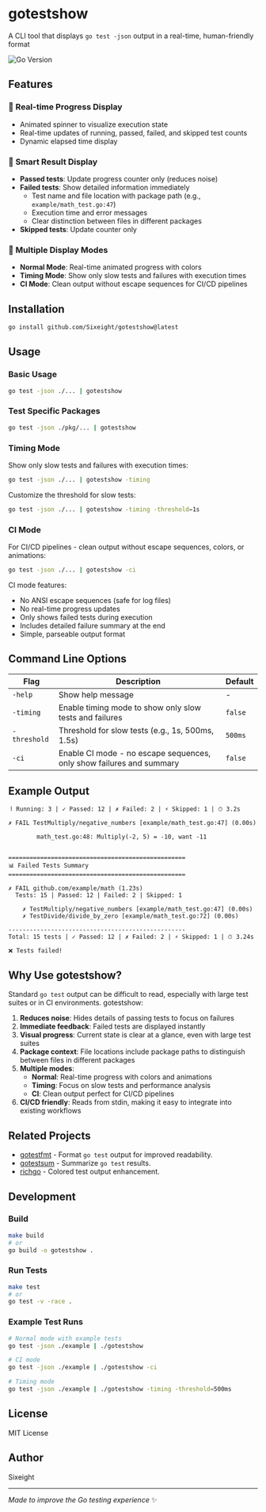 # gotestshow

A CLI tool that displays `go test -json` output in a real-time, human-friendly format

![Go Version](https://img.shields.io/badge/Go-1.24.3%2B-blue.svg)

## Features

### 🚀 Real-time Progress Display

- Animated spinner to visualize execution state
- Real-time updates of running, passed, failed, and skipped test counts
- Dynamic elapsed time display

### 🎯 Smart Result Display

- **Passed tests**: Update progress counter only (reduces noise)
- **Failed tests**: Show detailed information immediately
  - Test name and file location with package path (e.g., `example/math_test.go:47`)
  - Execution time and error messages
  - Clear distinction between files in different packages
- **Skipped tests**: Update counter only

### 🔧 Multiple Display Modes

- **Normal Mode**: Real-time animated progress with colors
- **Timing Mode**: Show only slow tests and failures with execution times
- **CI Mode**: Clean output without escape sequences for CI/CD pipelines

## Installation

```bash
go install github.com/Sixeight/gotestshow@latest
```

## Usage

### Basic Usage

```bash
go test -json ./... | gotestshow
```

### Test Specific Packages

```bash
go test -json ./pkg/... | gotestshow
```

### Timing Mode

Show only slow tests and failures with execution times:

```bash
go test -json ./... | gotestshow -timing
```

Customize the threshold for slow tests:

```bash
go test -json ./... | gotestshow -timing -threshold=1s
```

### CI Mode

For CI/CD pipelines - clean output without escape sequences, colors, or animations:

```bash
go test -json ./... | gotestshow -ci
```

CI mode features:

- No ANSI escape sequences (safe for log files)
- No real-time progress updates
- Only shows failed tests during execution
- Includes detailed failure summary at the end
- Simple, parseable output format

## Command Line Options

| Flag | Description | Default |
|------|-------------|---------|
| `-help` | Show help message | - |
| `-timing` | Enable timing mode to show only slow tests and failures | `false` |
| `-threshold` | Threshold for slow tests (e.g., 1s, 500ms, 1.5s) | `500ms` |
| `-ci` | Enable CI mode - no escape sequences, only show failures and summary | `false` |

## Example Output

```
⠸ Running: 3 | ✓ Passed: 12 | ✗ Failed: 2 | ⚡ Skipped: 1 | ⏱ 3.2s

✗ FAIL TestMultiply/negative_numbers [example/math_test.go:47] (0.00s)

        math_test.go:48: Multiply(-2, 5) = -10, want -11
        

==================================================
📊 Failed Tests Summary
==================================================

✗ FAIL github.com/example/math (1.23s)
  Tests: 15 | Passed: 12 | Failed: 2 | Skipped: 1

    ✗ TestMultiply/negative_numbers [example/math_test.go:47] (0.00s)
    ✗ TestDivide/divide_by_zero [example/math_test.go:72] (0.00s)

--------------------------------------------------
Total: 15 tests | ✓ Passed: 12 | ✗ Failed: 2 | ⚡ Skipped: 1 | ⏱ 3.24s

❌ Tests failed!
```

## Why Use gotestshow?

Standard `go test` output can be difficult to read, especially with large test suites or in CI environments. gotestshow:

1. **Reduces noise**: Hides details of passing tests to focus on failures
2. **Immediate feedback**: Failed tests are displayed instantly
3. **Visual progress**: Current state is clear at a glance, even with large test suites
4. **Package context**: File locations include package paths to distinguish between files in different packages
5. **Multiple modes**:
   - **Normal**: Real-time progress with colors and animations
   - **Timing**: Focus on slow tests and performance analysis
   - **CI**: Clean output perfect for CI/CD pipelines
6. **CI/CD friendly**: Reads from stdin, making it easy to integrate into existing workflows

## Related Projects

- [gotestfmt](https://github.com/GoTestTools/gotestfmt) - Format `go test` output for improved readability.
- [gotestsum](https://github.com/gotestyourself/gotestsum) - Summarize `go test` results.
- [richgo](https://github.com/kyoh86/richgo) - Colored test output enhancement.

## Development

### Build

```bash
make build
# or
go build -o gotestshow .
```

### Run Tests

```bash
make test
# or
go test -v -race .
```

### Example Test Runs

```bash
# Normal mode with example tests
go test -json ./example | ./gotestshow

# CI mode
go test -json ./example | ./gotestshow -ci

# Timing mode
go test -json ./example | ./gotestshow -timing -threshold=500ms
```

## License

MIT License

## Author

Sixeight

---

*Made to improve the Go testing experience* ✨
